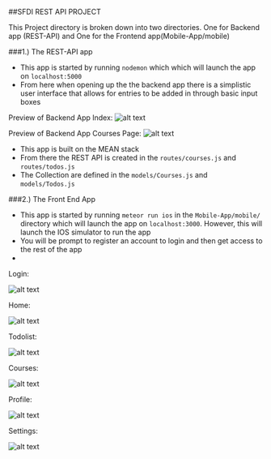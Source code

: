 ##SFDI REST API PROJECT

 This Project directory is broken down into two directories. One for Backend app (REST-API) and One for the Frontend app(Mobile-App/mobile)

###1.) The REST-API app

- This app is started by running ```nodemon``` which which will launch the app on ```localhost:5000```
- From here when opening up the the backend app there is a simplistic user interface that allows for entries to be added in through basic input boxes


Preview of Backend App Index:
![alt text](https://raw.githubusercontent.com/Gerdkid/SFDI/master/WalkThroughImages/1.png?token=AGzP6ZrIyhoOWNBVnokUDDnVWtIpak3Tks5V-6KnwA%3D%3D "Logo Title Text 1")

Preview of Backend App Courses Page:
![alt text](https://raw.githubusercontent.com/Gerdkid/SFDI/master/WalkThroughImages/2.png?token=AGzP6TOH5xj8e6yqZ732yYXLf9ZS2Q02ks5V-6T5wA%3D%3D "Logo Title Text 1")

- This app is built on the MEAN stack
- From there the REST API is created in the ```routes/courses.js``` and ```routes/todos.js```
- The Collection are defined in the ```models/Courses.js``` and ```models/Todos.js```



###2.) The Front End App

- This app is started by running ```meteor run ios``` in the ```Mobile-App/mobile/``` directory which will launch the app on ```localhost:3000```. However, this will launch the IOS simulator to run the app
- You will be prompt to register an account to login and then get access to the rest of the app
- 

Login: 

![alt text](https://raw.githubusercontent.com/Gerdkid/SFDI/master/WalkThroughImages/3.png?token=AGzP6QobQxc4vNLhRA4DqDW_yjD5W6exks5V-6gvwA%3D%3D "Logo Title Text 1")


Home: 

![alt text](https://raw.githubusercontent.com/Gerdkid/SFDI/master/WalkThroughImages/4.png?token=AGzP6d1Lgdr1r9DKKxBVeOGh3XBMTlc5ks5V-6hhwA%3D%3D "Logo Title Text 1")

Todolist: 

![alt text](https://raw.githubusercontent.com/Gerdkid/SFDI/master/WalkThroughImages/5.png?token=AGzP6chD_Urra526nW9qm-aC-pFACF4lks5V-6iCwA%3D%3D "Logo Title Text 1")

Courses: 

![alt text](https://raw.githubusercontent.com/Gerdkid/SFDI/master/WalkThroughImages/6.png?token=AGzP6V9XPKiIAXOYbvEFWH6Jp370_1-Dks5V-6iqwA%3D%3D "Logo Title Text 1")

Profile: 

![alt text](https://raw.githubusercontent.com/Gerdkid/SFDI/master/WalkThroughImages/7.png?token=AGzP6V1AADH0e-Q6ya76Ss6toKmp7dXFks5V-6jdwA%3D%3D "Logo Title Text 1")


Settings: 

![alt text](https://raw.githubusercontent.com/Gerdkid/SFDI/master/WalkThroughImages/8.png?token=AGzP6R4qmZAJ46YnhSXCJz0r0HBhdgNyks5V-6kCwA%3D%3D "Logo Title Text 1")
